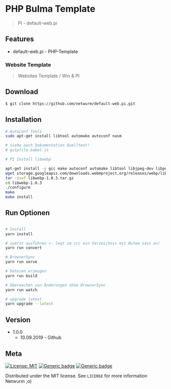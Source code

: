 # PHP Bulma Template
> PI - default-web.pi


## Features

- default-web.pi - PHP-Template



### Website Template 
> Websites Template / Win & PI 


## Download    

``` bash
$ git clone https://github.com/netwurm/default-web.pi.git

```



## Installation

``` bash
# Autoconf Tools 
sudo apt-get install libtool automake autoconf nasm

# siehe auch Dokumentation Quelltext! 
# gulpfile.babel.js

# PI Install libwebp

apt-get install -y gcc make autoconf automake libtool libjpeg-dev libpng-dev
wget storage.googleapis.com/downloads.webmproject.org/releases/webp/libwebp-1.0.3.tar.gz
tar -zxvf libwebp-1.0.3.tar.gz
cd libwebp-1.0.3
./configure
make
make install

```





## Run Optionen 

``` bash

# Install 
yarn install

# zuerst ausführen <- legt im src ein Verzeichnis mit Bulma sass an!  
yarn run convert

# BrowserSync 
yarn run serve

# Dateien erzeugen 
yarn run build

# Überwachen von Änderungen ohne BrowserSync
yarn run watch

# upgrade latest
yarn upgrade --latest

```





## Version
 
* 1.0.0
    * 10.09.2019 - Github 

## Meta
[![License: MIT](https://img.shields.io/badge/License-MIT-yellow.svg)](https://opensource.org/licenses/MIT)
[![Generic badge](https://img.shields.io/badge/BULMA-PHP-GREEN.svg)](https://github.com/netwurm/Bulma-PHP-Template)
[![Generic badge](https://img.shields.io/badge/GitHub-Repository-GREEN.svg)](https://github.com/netwurm/Bulma-PHP-Template)

 

Distributed under the MIT license. See ``LICENSE`` for more information Netwurm ;o) 
